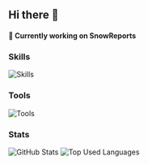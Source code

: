 ## Hi there 👋

#### 👀 Currently working on SnowReports

### Skills

![Skills](https://skillicons.dev/icons?i=py,java,html,css,tailwind)

### Tools

![Tools](https://skillicons.dev/icons?i=vscode,idea,git,github,linux)

### Stats

![GitHub Stats](https://github-readme-stats.vercel.app/api?username=SnowzNZ&theme=tokyonight&show_icons=true&count_private=true&hide_border=true&line_height=20)
![Top Used Languages](https://github-readme-stats.vercel.app/api/top-langs/?username=SnowzNZ&theme=tokyonight&layout=compact&count_private=true&hide_border=true)
